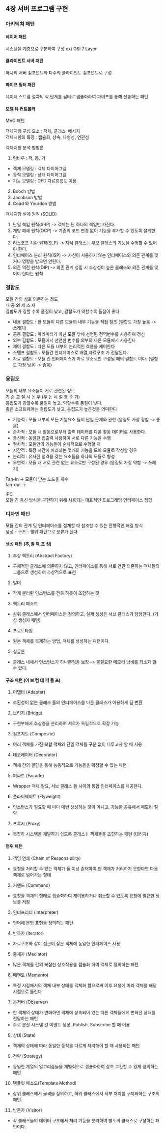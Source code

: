 ## 4장 서버 프로그램 구현

### 아키텍쳐 패턴
#### 레이어 패턴
시스템을 계층으로 구분하여 구성 ex) OSI 7 Layer
#### 클라이언트 서버 패턴
하나의 서버 컴포넌트와 다수의 클라이언트 컴포넌트로 구성
#### 파이프 필터 패턴
데이터 스트림 절차의 각 단게를 필터로 캡슐화하여 파이프를 통해 전송하는 패턴
#### 모델 뷰 컨트롤러
MVC 패턴

객체지향 구성 요소 : 객체, 클래스, 메시지<br>
객체지향의 특징 : 캡슐화, 상속, 다형성, 연관성

객체지향 분석 방법론
1) 럼바우 : 객, 동, 기
- 객체 모델링 : 객체 다이어그램
- 동적 모델링 : 상태 다이어그램
- 기능 모델링 : DFD 자료흐름도 이용
2) Booch 방법
3) Jacobson 방법
4) Coad 와 Yourdon 방법

객체지향 설계 원칙 (SOLID)
1) 단일 책임 원칙(SRP) -> 객체는 단 하나의 책임만 가진다.
2) 개방 폐쇄 원칙(OCP) -> 기존의 코드 변경 없이 기능을 추가할 수 있도록 설계한다.
3) 리스코프 치환 원칙(SLP) -> 자식 클래스는 부모 클래스의 기능을 수행할 수 있어야 한다.
4) 인터페이스 분리 원칙(ISP) -> 자신이 사용하지 않는 인터페이스와 의존 관계를 맺거나 영향을 받으면 안된다.
5) 의존 역전 원칙(DIP) -> 의존 관계 성립 시 추상성이 높은 클래스와 의존 관계를 맺어야 한다는 원칙

### 결합도
모듈 간의 상호 의존하는 정도 <br>
내 공 외 제 스 자<br>
결합도가 강할 수록 품질이 낮고, 결합도가 약할수록 품질이 좋다
- 내용 결합도 : 한 모듈이 다른 모듈의 내부 기능을 직접 참조 (결합도 가장 높음 -> 쓰레기)
- 공통 결합도 : 파라미터가 아닌 모듈 밖에 선언된 전역변수를 사용하여 갱신
- 외부 결합도 : 모듈에서 선언한 변수를 외부의 다른 모듈에서 사용한다
- 제어 결합도 : 다른 모듈 내부의 논리적인 흐름을 제어한다
- 스탬프 결합도 : 모듈간 인터페이스로 배열,자료구조 가 전달된다.
- 자료 결합도 : 모듈 간 인터페이스가 자료 요소로만 구성될 때의 결합도 이다. (결합도 가장 낮음 -> 좋음)

### 응집도
모듈의 내부 요소들이 서로 관련된 정도<br>
기 순 교 절 시 논 우 (우 논 시 절 통 순 기) <br> 
응집도가 강할수록 품질이 높고, 약할수록 품질이 낮다.<br>
좋은 소프트웨어는 결합도가 낮고, 응집도가 높은것을 의미한다<br>

- 기능적 : 모듈 내부의 모든 기능요소 들이 단일 문제와 관련 (응집도 가장 강함 -> 좋음)
- 순차적 : 모듈 내 활동으로부터 출력 데이터를 다음 활동 데이터로 사용한다.
- 통신적 : 동일한 입출력 사용하여 서로 다른 기능을 수행
- 절차적 : 모듈안의 기능들이 순차적으로 수행할 때
- 시간적 : 특정 시간에 처리되는 몇개의 기능을 모아 모듈로 작성할 경우
- 논리적 : 유사한 성격을 갖는 요소들을 하나의 모듈로 형성
- 우연적 : 모듈 내 서로 관련 없는 요소로만 구성된 경우 (응집도 가장 약함 -> 쓰레기)

Fan-in -> 모듈이 받는 노드을 개수 <br>
fan-out -> 

IPC <br>
모듈 간 통신 방식을 구현하기 위해 사용되는 대표적인 프로그래밍 인터페이스 집합 <br>

### 디자인 패턴
모듈 간의 관계 및 인터페이스를 설계할 때 참조할 수 있는 전형적인 해결 방식 <br>
생성 - 구조 - 행위 패턴으로 분류가 된다.

#### 생성 패턴 (추,빌 팩,프 싱)
1) 추상 팩토리 (Abstract Factory)
- 구체적인 클래스에 의존하지 않고, 인터페이스를 통해 서로 연관 의존하는 객체들의 그룹으로 생성하여 추상적으로 표현
2) 빌더 
- 작게 분리된 인스턴스를 건축 하듯이 조합하는 것
3) 팩토리 메소드 
- 상위 클래스에서 인터페이스만 정의하고, 실제 생성은 서브 클래스가 담당한다. (가상 생성자 패턴)
4) 프로토타입
- 원본 객체를 복제하는 방법, 객체를 생성하는 패턴이다.
5) 싱글톤
- 클래스 내에서 인스턴스가 하나뿐임을 보장 -> 불필요한 메모리 낭비를 최소화 할 수 있다.

#### 구조 패턴 (어 브 컴 데 퍼 플 프)
1) 어댑터 (Adapter)
- 호환성이 없는 클래스 들의 인터페이스를 다른 클래스가 이용하게 끔 변환
2) 브리지 (Bridge)
- 구현부에서 추상층을 분리하여 서로가 독립적으로 확장 가능
3) 컴포지트 (Composite)
- 여러 객체를 가진 복합 객체와 단일 객체를 구분 없이 다루고자 할 때 사용
4) 데코레이터 (Decorator)
- 객체 간의 결합을 통해 능동적으로 기능들을 확장할 수 있는 패턴
5) 퍼싸드 (Facade)
- Wrapper 객체 필요, 서브 클래스 들 사이의 통합 인터페이스를 제공한다.
6) 플라이웨이트 (Flyweight)
- 인스턴스가 필요할 때 마다 매번 생성하는 것이 아니고, 가능한 공유해서 메모리 절약
7) 프록시 (Proxy)
- 복잡하 시스템을 개발하기 쉽도록 클래스ㅏ 객체들을 조합하는 패턴 (대리자)


#### 행위 패턴
1) 책임 연쇄 (Chain of Responsibility)
- 요청을 처리할 수 있는 객체가 둘 이상 존재하여 한 객체가 처리하지 못한다면 다음 객체로 넘어가는 형태
2) 커맨드 (Command)
- 요청을 객체의 형태로 캡슐화하여 재이용하거나 취소할 수 있도록 요청에 필요한 정보를 저장
3) 인터프리터 (Interpreter)
- 언어에 문법 표현을 정의하는 패턴
4) 반복자 (Iterator)
- 자료구조와 같이 접근이 잦은 객체에 동일한 인터페이스 사용
5) 중재자 (Mediator)
- 많은 객체들 간의 복잡한 상호작용을 캡슐화 하여 객체로 정의하는 패턴
6) 메멘토 (Memento)
- 특정 시점에서의 객체 내부 상태를 객체화 함으로써 이후 요청에 따라 객체를 해당 시점으로 돌린다
7) 옵저버 (Observer)
- 한 객체의 상태가 변화하면 객체에 상속되어 있는 다른 객체들에게 변화된 상태를 전달하는 패턴
- 주로 분산 시스템 간 이벤트 생성, Publish, Subscribe 할 때 이용
8) 상태 (State)
- 객체의 상태에 따라 동일한 동작을 다르게 처리해야 할 때 사용하는 패턴
9) 전략 (Strategy)
- 동일한 계열의 알고리즘들을 개별적으로 캡슐화하여 상호 교환할 수 있게 정의하는 패턴
10) 템플릿 메소드(Template Method)
- 상위 클래스에서 골격을 정의하고, 하위 클래스에서 세부 처리를 구체화하는 구조의 패턴.
11) 방문자 (Visitor)
- 각 클래스들의 데이터 구조에서 처리 기능을 분리하여 별도의 클래스로 구성하는 패턴이다.





















































































